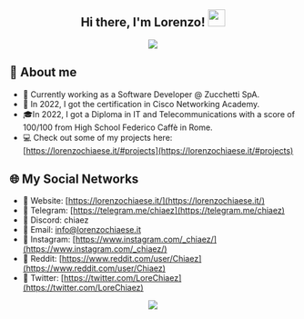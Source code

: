 <!-- Welcome section. -->
<div align="center">
  <h2> Hi there, I'm Lorenzo! <img src="https://raw.githubusercontent.com/MartinHeinz/MartinHeinz/master/wave.gif" width="30px"></h2>
<a href="https://github.com/Lockso"><img src="https://readme-typing-svg.herokuapp.com?font=Fira+Code&pause=1000&color=6C170C&center=true&width=435&lines=Software+Developer;Yes,+I'm+not+a+robot"/></a>

</div>

<!-- About section. -->
<h2>👨 About me</h2>

- 📍 Currently working as a Software Developer @ Zucchetti SpA. 
- 📜 In 2022, I got the certification in Cisco Networking Academy.
- 🎓In 2022, I got a Diploma in IT and Telecommunications with a score of 100/100 from High School Federico Caffè in Rome.
- 💻 Check out some of my projects here: [https://lorenzochiaese.it/#projects](https://lorenzochiaese.it/#projects)

<!-- Socials section. -->
<h2>🌐 My Social Networks</h2>

- 💠 Website: [https://lorenzochiaese.it/](https://lorenzochiaese.it/)
- 💠 Telegram: [https://telegram.me/chiaez](https://telegram.me/chiaez)
- 💠 Discord: chiaez
- 💠 Email: [info@lorenzochiaese.it](mailto:info@lorenzochiaese.it)
- 💠 Instagram: [https://www.instagram.com/_chiaez/](https://www.instagram.com/_chiaez/)
- 💠 Reddit: [https://www.reddit.com/user/Chiaez](https://www.reddit.com/user/Chiaez)
- 💠 Twitter: [https://twitter.com/LoreChiaez](https://twitter.com/LoreChiaez)

<!-- Stats seection -->
<p align = "center">
  <img src = "https://komarev.com/ghpvc/?username=Lockso&color=red">
</p>

